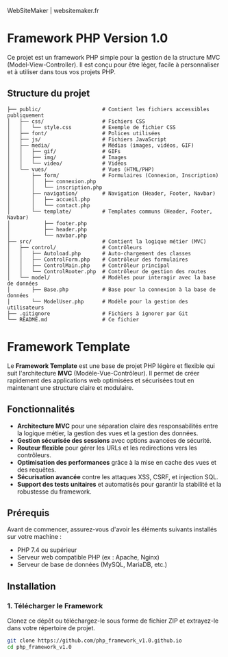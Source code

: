 WebSiteMaker | websitemaker.fr 

# Framework PHP Version 1.0

Ce projet est un framework PHP simple pour la gestion de la structure MVC (Model-View-Controller). Il est conçu pour être léger, facile à personnaliser et à utiliser dans tous vos projets PHP.

## Structure du projet

```plaintext
├── public/                    # Contient les fichiers accessibles publiquement
│   ├── css/                   # Fichiers CSS
│   │   └── style.css          # Exemple de fichier CSS
│   ├── font/                  # Polices utilisées
│   ├── js/                    # Fichiers JavaScript
│   ├── media/                 # Médias (images, vidéos, GIF)
│   │   ├── gif/               # GIFs
│   │   ├── img/               # Images
│   │   └── video/             # Vidéos
│   └── vues/                  # Vues (HTML/PHP)
│       ├── form/              # Formulaires (Connexion, Inscription)
│       │   ├── connexion.php
│       │   └── inscription.php
│       ├── navigation/        # Navigation (Header, Footer, Navbar)
│       │   ├── accueil.php
│       │   └── contact.php
│       └── template/          # Templates communs (Header, Footer, Navbar)
│           ├── footer.php
│           ├── header.php
│           └── navbar.php
├── src/                       # Contient la logique métier (MVC)
│   ├── control/               # Contrôleurs
│   │   ├── Autoload.php       # Auto-chargement des classes
│   │   ├── ControlForm.php    # Contrôleur des formulaires
│   │   ├── ControlMain.php    # Contrôleur principal
│   │   └── ControlRooter.php  # Contrôleur de gestion des routes
│   └── model/                 # Modèles pour interagir avec la base de données
│       ├── Base.php           # Base pour la connexion à la base de données
│       └── ModelUser.php      # Modèle pour la gestion des utilisateurs
├── .gitignore                 # Fichiers à ignorer par Git
└── README.md                  # Ce fichier
```

# Framework Template

Le **Framework Template** est une base de projet PHP légère et flexible qui suit l'architecture **MVC** (Modèle-Vue-Contrôleur). 
Il permet de créer rapidement des applications web optimisées et sécurisées tout en maintenant une structure claire et modulaire.

## Fonctionnalités

- **Architecture MVC** pour une séparation claire des responsabilités entre la logique métier, la gestion des vues et la gestion des données.
- **Gestion sécurisée des sessions** avec options avancées de sécurité.
- **Routeur flexible** pour gérer les URLs et les redirections vers les contrôleurs.
- **Optimisation des performances** grâce à la mise en cache des vues et des requêtes.
- **Sécurisation avancée** contre les attaques XSS, CSRF, et injection SQL.
- **Support des tests unitaires** et automatisés pour garantir la stabilité et la robustesse du framework.

## Prérequis

Avant de commencer, assurez-vous d'avoir les éléments suivants installés sur votre machine :
- PHP 7.4 ou supérieur
- Serveur web compatible PHP (ex : Apache, Nginx)
- Serveur de base de données (MySQL, MariaDB, etc.)

## Installation

### 1. Télécharger le Framework

Clonez ce dépôt ou téléchargez-le sous forme de fichier ZIP et extrayez-le dans votre répertoire de projet.

```bash
git clone https://github.com/php_framework_v1.0.github.io
cd php_framework_v1.0
